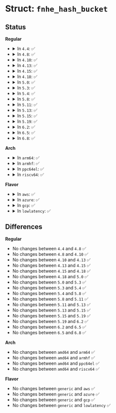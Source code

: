 # Struct: <code>fnhe_hash_bucket</code>

## Status
<b>Regular</b>
<ul>
<li>
<details>
<summary>In <code>4.4</code>: ✅</summary>

```c
struct fnhe_hash_bucket {
    struct fib_nh_exception *chain;
};
```
</details>
</li>
<li>
<details>
<summary>In <code>4.8</code>: ✅</summary>

```c
struct fnhe_hash_bucket {
    struct fib_nh_exception *chain;
};
```
</details>
</li>
<li>
<details>
<summary>In <code>4.10</code>: ✅</summary>

```c
struct fnhe_hash_bucket {
    struct fib_nh_exception *chain;
};
```
</details>
</li>
<li>
<details>
<summary>In <code>4.13</code>: ✅</summary>

```c
struct fnhe_hash_bucket {
    struct fib_nh_exception *chain;
};
```
</details>
</li>
<li>
<details>
<summary>In <code>4.15</code>: ✅</summary>

```c
struct fnhe_hash_bucket {
    struct fib_nh_exception *chain;
};
```
</details>
</li>
<li>
<details>
<summary>In <code>4.18</code>: ✅</summary>

```c
struct fnhe_hash_bucket {
    struct fib_nh_exception *chain;
};
```
</details>
</li>
<li>
<details>
<summary>In <code>5.0</code>: ✅</summary>

```c
struct fnhe_hash_bucket {
    struct fib_nh_exception *chain;
};
```
</details>
</li>
<li>
<details>
<summary>In <code>5.3</code>: ✅</summary>

```c
struct fnhe_hash_bucket {
    struct fib_nh_exception *chain;
};
```
</details>
</li>
<li>
<details>
<summary>In <code>5.4</code>: ✅</summary>

```c
struct fnhe_hash_bucket {
    struct fib_nh_exception *chain;
};
```
</details>
</li>
<li>
<details>
<summary>In <code>5.8</code>: ✅</summary>

```c
struct fnhe_hash_bucket {
    struct fib_nh_exception *chain;
};
```
</details>
</li>
<li>
<details>
<summary>In <code>5.11</code>: ✅</summary>

```c
struct fnhe_hash_bucket {
    struct fib_nh_exception *chain;
};
```
</details>
</li>
<li>
<details>
<summary>In <code>5.13</code>: ✅</summary>

```c
struct fnhe_hash_bucket {
    struct fib_nh_exception *chain;
};
```
</details>
</li>
<li>
<details>
<summary>In <code>5.15</code>: ✅</summary>

```c
struct fnhe_hash_bucket {
    struct fib_nh_exception *chain;
};
```
</details>
</li>
<li>
<details>
<summary>In <code>5.19</code>: ✅</summary>

```c
struct fnhe_hash_bucket {
    struct fib_nh_exception *chain;
};
```
</details>
</li>
<li>
<details>
<summary>In <code>6.2</code>: ✅</summary>

```c
struct fnhe_hash_bucket {
    struct fib_nh_exception *chain;
};
```
</details>
</li>
<li>
<details>
<summary>In <code>6.5</code>: ✅</summary>

```c
struct fnhe_hash_bucket {
    struct fib_nh_exception *chain;
};
```
</details>
</li>
<li>
<details>
<summary>In <code>6.8</code>: ✅</summary>

```c
struct fnhe_hash_bucket {
    struct fib_nh_exception *chain;
};
```
</details>
</li>
</ul>
<b>Arch</b>
<ul>
<li>
<details>
<summary>In <code>arm64</code>: ✅</summary>

```c
struct fnhe_hash_bucket {
    struct fib_nh_exception *chain;
};
```
</details>
</li>
<li>
<details>
<summary>In <code>armhf</code>: ✅</summary>

```c
struct fnhe_hash_bucket {
    struct fib_nh_exception *chain;
};
```
</details>
</li>
<li>
<details>
<summary>In <code>ppc64el</code>: ✅</summary>

```c
struct fnhe_hash_bucket {
    struct fib_nh_exception *chain;
};
```
</details>
</li>
<li>
<details>
<summary>In <code>riscv64</code>: ✅</summary>

```c
struct fnhe_hash_bucket {
    struct fib_nh_exception *chain;
};
```
</details>
</li>
</ul>
<b>Flavor</b>
<ul>
<li>
<details>
<summary>In <code>aws</code>: ✅</summary>

```c
struct fnhe_hash_bucket {
    struct fib_nh_exception *chain;
};
```
</details>
</li>
<li>
<details>
<summary>In <code>azure</code>: ✅</summary>

```c
struct fnhe_hash_bucket {
    struct fib_nh_exception *chain;
};
```
</details>
</li>
<li>
<details>
<summary>In <code>gcp</code>: ✅</summary>

```c
struct fnhe_hash_bucket {
    struct fib_nh_exception *chain;
};
```
</details>
</li>
<li>
<details>
<summary>In <code>lowlatency</code>: ✅</summary>

```c
struct fnhe_hash_bucket {
    struct fib_nh_exception *chain;
};
```
</details>
</li>
</ul>

## Differences
<b>Regular</b>
<ul>
<li>
No changes between <code>4.4</code> and <code>4.8</code> ✅
</li>
<li>
No changes between <code>4.8</code> and <code>4.10</code> ✅
</li>
<li>
No changes between <code>4.10</code> and <code>4.13</code> ✅
</li>
<li>
No changes between <code>4.13</code> and <code>4.15</code> ✅
</li>
<li>
No changes between <code>4.15</code> and <code>4.18</code> ✅
</li>
<li>
No changes between <code>4.18</code> and <code>5.0</code> ✅
</li>
<li>
No changes between <code>5.0</code> and <code>5.3</code> ✅
</li>
<li>
No changes between <code>5.3</code> and <code>5.4</code> ✅
</li>
<li>
No changes between <code>5.4</code> and <code>5.8</code> ✅
</li>
<li>
No changes between <code>5.8</code> and <code>5.11</code> ✅
</li>
<li>
No changes between <code>5.11</code> and <code>5.13</code> ✅
</li>
<li>
No changes between <code>5.13</code> and <code>5.15</code> ✅
</li>
<li>
No changes between <code>5.15</code> and <code>5.19</code> ✅
</li>
<li>
No changes between <code>5.19</code> and <code>6.2</code> ✅
</li>
<li>
No changes between <code>6.2</code> and <code>6.5</code> ✅
</li>
<li>
No changes between <code>6.5</code> and <code>6.8</code> ✅
</li>
</ul>
<b>Arch</b>
<ul>
<li>
No changes between <code>amd64</code> and <code>arm64</code> ✅
</li>
<li>
No changes between <code>amd64</code> and <code>armhf</code> ✅
</li>
<li>
No changes between <code>amd64</code> and <code>ppc64el</code> ✅
</li>
<li>
No changes between <code>amd64</code> and <code>riscv64</code> ✅
</li>
</ul>
<b>Flavor</b>
<ul>
<li>
No changes between <code>generic</code> and <code>aws</code> ✅
</li>
<li>
No changes between <code>generic</code> and <code>azure</code> ✅
</li>
<li>
No changes between <code>generic</code> and <code>gcp</code> ✅
</li>
<li>
No changes between <code>generic</code> and <code>lowlatency</code> ✅
</li>
</ul>
